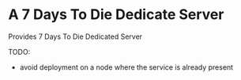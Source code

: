A 7 Days To Die Dedicate Server
===
Provides 7 Days To Die Dedicated Server

TODO:
* avoid deployment on a node where the service is already present
